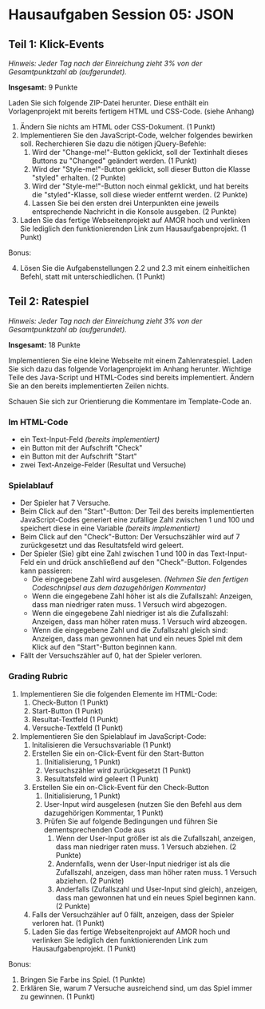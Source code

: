 # Hausaufgaben Session 05: JSON

## Teil 1: Klick-Events

*Hinweis: Jeder Tag nach der Einreichung zieht 3% von der Gesamtpunktzahl ab
(aufgerundet).*

**Insgesamt:** 9 Punkte

Laden Sie sich folgende ZIP-Datei herunter. Diese enthält ein Vorlagenprojekt mit bereits fertigem HTML und CSS-Code. (siehe Anhang)

1. Ändern Sie nichts am HTML oder CSS-Dokument. (1 Punkt)
2. Implementieren Sie den JavaScript-Code, welcher folgendes bewirken
   soll. Recherchieren Sie dazu die nötigen jQuery-Befehle:
    1. Wird der "Change-me!"-Button geklickt, soll der Textinhalt dieses Buttons zu "Changed" geändert werden. (1 Punkt)
    2. Wird der "Style-me!"-Button geklickt, soll dieser Button die Klasse "styled" erhalten. (2 Punkte)
    3. Wird der "Style-me!"-Button noch einmal geklickt, und hat bereits die "styled"-Klasse, soll diese wieder entfernt werden. (2 Punkte)
    4. Lassen Sie bei den ersten drei Unterpunkten eine jeweils entsprechende Nachricht in die Konsole ausgeben. (2 Punkte)
3. Laden Sie das fertige Webseitenprojekt auf AMOR hoch und verlinken Sie lediglich den funktionierenden Link zum Hausaufgabenprojekt. (1 Punkt)

Bonus: 

4. Lösen Sie die Aufgabenstellungen 2.2 und 2.3 mit einem einheitlichen Befehl, statt mit unterschiedlichen. (1 Punkt)


## Teil 2: Ratespiel

*Hinweis: Jeder Tag nach der Einreichung zieht 3% von der Gesamtpunktzahl ab
(aufgerundet).*

**Insgesamt:** 18 Punkte

Implementieren Sie eine kleine Webseite mit einem Zahlenratespiel. Laden Sie sich dazu das folgende Vorlagenprojekt im Anhang herunter. Wichtige Teile des Java-Script und HTML-Codes sind bereits implementiert. Ändern Sie an den bereits implementierten Zeilen nichts. 

Schauen Sie sich zur Orientierung die Kommentare im Template-Code an.

### Im HTML-Code
* ein Text-Input-Feld *(bereits implementiert)*
* ein Button mit der Aufschrift "Check"
* ein Button mit der Aufschrift "Start"
* zwei Text-Anzeige-Felder (Resultat und Versuche)
    
### Spielablauf

* Der Spieler hat 7 Versuche.
* Beim Click auf den "Start"-Button: Der Teil des bereits implementierten JavaScript-Codes generiert eine zufällige Zahl zwischen 1 und 100 und speichert diese in eine Variable *(bereits implementiert)*
* Beim Click auf den "Check"-Button: Der Versuchszähler wird auf 7 zurückgesetzt und das Resultatsfeld wird geleert.
* Der Spieler (Sie) gibt eine Zahl zwischen 1 und 100 in das Text-Input-Feld ein und drück anschließend auf den "Check"-Button. Folgendes kann passieren:
    - Die eingegebene Zahl wird ausgelesen. *(Nehmen Sie den fertigen Codeschnipsel aus dem dazugehörigen Kommentar)*
    - Wenn die eingegebene Zahl höher ist als die Zufallszahl: Anzeigen, dass man niedriger raten muss. 1 Versuch wird abgezogen.
    - Wenn die eingegebene Zahl niedriger ist als die Zufallszahl: Anzeigen, dass man höher raten muss. 1 Versuch wird abzeogen.
    - Wenn die eingegebene Zahl und die Zufallszahl gleich sind: Anzeigen, dass man gewonnen hat und ein neues Spiel mit dem Klick auf den "Start"-Button beginnen kann.
* Fällt der Versuchszähler auf 0, hat der Spieler verloren. 
    

### Grading Rubric

1. Implementieren Sie die folgenden Elemente im HTML-Code:
    1. Check-Button (1 Punkt)
    2. Start-Button (1 Punkt)
    3. Resultat-Textfeld (1 Punkt)
    4. Versuche-Textfeld (1 Punkt)
2. Implementieren Sie den Spielablauf im JavaScript-Code:
    1. Initalisieren die Versuchsvariable (1 Punkt)
    2. Erstellen Sie ein on-Click-Event für den Start-Button
        1. (Initialisierung, 1 Punkt)
        2. Versuchszähler wird zurückgesetzt (1 Punkt)
        3. Resultatsfeld wird geleert (1 Punkt)
    3. Erstellen Sie ein on-Click-Event für den Check-Button
        1. (Initialisierung, 1 Punkt)
        2. User-Input wird ausgelesen (nutzen Sie den Befehl aus dem dazugehörigen Kommentar, 1 Punkt)
        3. Prüfen Sie auf folgende Bedingungen und führen Sie dementsprechenden Code aus
            1. Wenn der User-Input größer ist als die Zufallszahl, anzeigen, dass man niedriger raten muss. 1 Versuch abziehen. (2 Punkte)
            2. Andernfalls, wenn der User-Input niedriger ist als die Zufallszahl, anzeigen, dass man höher raten muss. 1 Versuch abziehen. (2 Punkte)
            3. Anderfalls (Zufallszahl und User-Input sind gleich), anzeigen, dass man gewonnen hat und ein neues Spiel beginnen kann. (2 Punkte)
    4. Falls der Versuchzähler auf 0 fällt, anzeigen, dass der Spieler verloren hat. (1 Punkt)
    5. Laden Sie das fertige Webseitenprojekt auf AMOR hoch und verlinken Sie lediglich den funktionierenden Link zum Hausaufgabenprojekt. (1 Punkt)

Bonus:

1. Bringen Sie Farbe ins Spiel. (1 Punkte)
2. Erklären Sie, warum 7 Versuche ausreichend sind, um das Spiel immer zu gewinnen. (1 Punkt)
